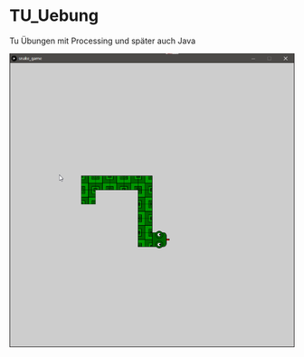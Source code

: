 # TU_Uebung
Tu Übungen mit Processing und später auch Java

![alt text](https://raw.githubusercontent.com/codeNut247/TU_Uebung/master/Snake_Screen.png)
